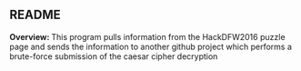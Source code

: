 <h2>README</h2>
<p><b> Overview: </b>This program pulls information from the HackDFW2016 puzzle page
 and sends the information to another github project which performs a brute-force submission of the caesar cipher
 decryption
